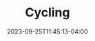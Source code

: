 ---
weight: 999
title: "Cycling"
description: ""
icon: "article"
date: "2023-09-25T11:45:13-04:00"
lastmod: "2023-09-25T11:45:13-04:00"
draft: true
toc: true
---